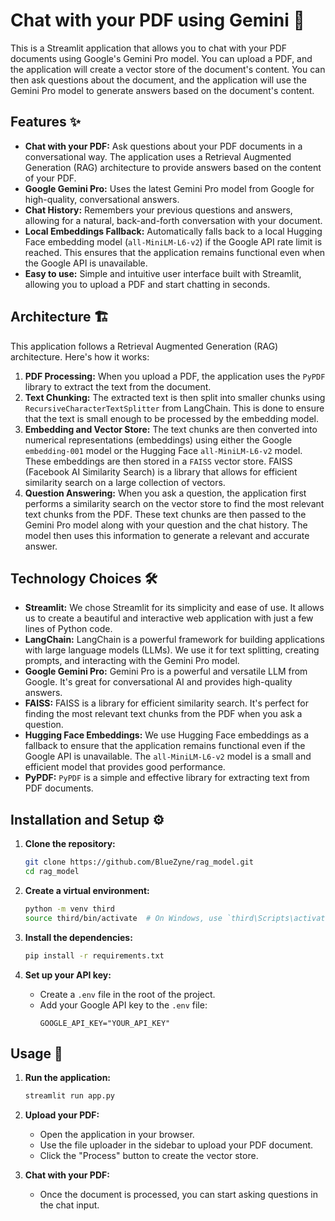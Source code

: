 # Chat with your PDF using Gemini 🤖

This is a Streamlit application that allows you to chat with your PDF documents using Google's Gemini Pro model. You can upload a PDF, and the application will create a vector store of the document's content. You can then ask questions about the document, and the application will use the Gemini Pro model to generate answers based on the document's content.

## Features ✨

*   **Chat with your PDF:** Ask questions about your PDF documents in a conversational way. The application uses a Retrieval Augmented Generation (RAG) architecture to provide answers based on the content of your PDF.
*   **Google Gemini Pro:** Uses the latest Gemini Pro model from Google for high-quality, conversational answers.
*   **Chat History:** Remembers your previous questions and answers, allowing for a natural, back-and-forth conversation with your document.
*   **Local Embeddings Fallback:** Automatically falls back to a local Hugging Face embedding model (`all-MiniLM-L6-v2`) if the Google API rate limit is reached. This ensures that the application remains functional even when the Google API is unavailable.
*   **Easy to use:** Simple and intuitive user interface built with Streamlit, allowing you to upload a PDF and start chatting in seconds.

## Architecture 🏗️

This application follows a Retrieval Augmented Generation (RAG) architecture. Here's how it works:

1.  **PDF Processing:** When you upload a PDF, the application uses the `PyPDF` library to extract the text from the document.
2.  **Text Chunking:** The extracted text is then split into smaller chunks using `RecursiveCharacterTextSplitter` from LangChain. This is done to ensure that the text is small enough to be processed by the embedding model.
3.  **Embedding and Vector Store:** The text chunks are then converted into numerical representations (embeddings) using either the Google `embedding-001` model or the Hugging Face `all-MiniLM-L6-v2` model. These embeddings are then stored in a `FAISS` vector store. FAISS (Facebook AI Similarity Search) is a library that allows for efficient similarity search on a large collection of vectors.
4.  **Question Answering:** When you ask a question, the application first performs a similarity search on the vector store to find the most relevant text chunks from the PDF. These text chunks are then passed to the Gemini Pro model along with your question and the chat history. The model then uses this information to generate a relevant and accurate answer.

## Technology Choices 🛠️

*   **Streamlit:** We chose Streamlit for its simplicity and ease of use. It allows us to create a beautiful and interactive web application with just a few lines of Python code.
*   **LangChain:** LangChain is a powerful framework for building applications with large language models (LLMs). We use it for text splitting, creating prompts, and interacting with the Gemini Pro model.
*   **Google Gemini Pro:** Gemini Pro is a powerful and versatile LLM from Google. It's great for conversational AI and provides high-quality answers.
*   **FAISS:** FAISS is a library for efficient similarity search. It's perfect for finding the most relevant text chunks from the PDF when you ask a question.
*   **Hugging Face Embeddings:** We use Hugging Face embeddings as a fallback to ensure that the application remains functional even if the Google API is unavailable. The `all-MiniLM-L6-v2` model is a small and efficient model that provides good performance.
*   **PyPDF:** `PyPDF` is a simple and effective library for extracting text from PDF documents.

## Installation and Setup ⚙️

1.  **Clone the repository:**
    ```bash
    git clone https://github.com/BlueZyne/rag_model.git
    cd rag_model
    ```

2.  **Create a virtual environment:**
    ```bash
    python -m venv third
    source third/bin/activate  # On Windows, use `third\Scripts\activate`
    ```

3.  **Install the dependencies:**
    ```bash
    pip install -r requirements.txt
    ```

4.  **Set up your API key:**
    *   Create a `.env` file in the root of the project.
    *   Add your Google API key to the `.env` file:
        ```
        GOOGLE_API_KEY="YOUR_API_KEY"
        ```

## Usage 🚀

1.  **Run the application:**
    ```bash
    streamlit run app.py
    ```

2.  **Upload your PDF:**
    *   Open the application in your browser.
    *   Use the file uploader in the sidebar to upload your PDF document.
    *   Click the "Process" button to create the vector store.

3.  **Chat with your PDF:**
    *   Once the document is processed, you can start asking questions in the chat input.